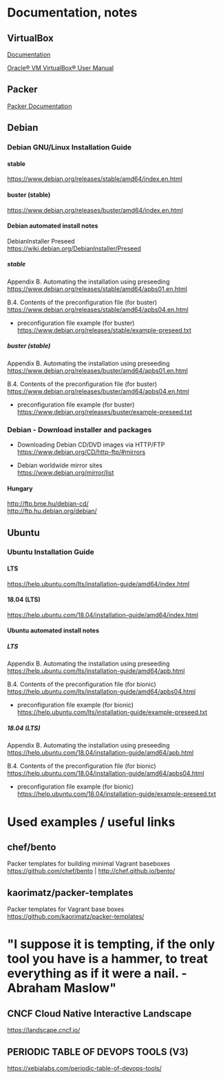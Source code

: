 # Documentation, notes

## VirtualBox

[Documentation](https://www.virtualbox.org/wiki/Documentation)  

[Oracle® VM VirtualBox® User Manual](https://www.virtualbox.org/manual/UserManual.html)  

## Packer

[Packer Documentation](https://www.packer.io/docs/index.html)

## Debian

### Debian GNU/Linux Installation Guide 

#### stable

https://www.debian.org/releases/stable/amd64/index.en.html  

#### buster (stable)

https://www.debian.org/releases/buster/amd64/index.en.html  

#### Debian automated install notes

DebianInstaller Preseed  
https://wiki.debian.org/DebianInstaller/Preseed  

##### stable

Appendix B. Automating the installation using preseeding  
https://www.debian.org/releases/stable/amd64/apbs01.en.html  

B.4. Contents of the preconfiguration file (for buster)  
https://www.debian.org/releases/stable/amd64/apbs04.en.html  

  * preconfiguration file example (for buster)  
https://www.debian.org/releases/stable/example-preseed.txt  

##### buster (stable)

Appendix B. Automating the installation using preseeding  
https://www.debian.org/releases/buster/amd64/apbs01.en.html  

B.4. Contents of the preconfiguration file (for buster)  
https://www.debian.org/releases/buster/amd64/apbs04.en.html  

  * preconfiguration file example (for buster)  
https://www.debian.org/releases/buster/example-preseed.txt  

### Debian - Download installer and packages

  * Downloading Debian CD/DVD images via HTTP/FTP  
https://www.debian.org/CD/http-ftp/#mirrors  

  * Debian worldwide mirror sites  
https://www.debian.org/mirror/list  

#### Hungary

http://ftp.bme.hu/debian-cd/  
http://ftp.hu.debian.org/debian/  

## Ubuntu

### Ubuntu Installation Guide

#### LTS

https://help.ubuntu.com/lts/installation-guide/amd64/index.html  

#### 18.04 (LTS)

https://help.ubuntu.com/18.04/installation-guide/amd64/index.html  

#### Ubuntu automated install notes

##### LTS

Appendix B. Automating the installation using preseeding  
https://help.ubuntu.com/lts/installation-guide/amd64/apb.html  

B.4. Contents of the preconfiguration file (for bionic)  
https://help.ubuntu.com/lts/installation-guide/amd64/apbs04.html  

 * preconfiguration file example (for bionic)  
https://help.ubuntu.com/lts/installation-guide/example-preseed.txt  

##### 18.04 (LTS)

Appendix B. Automating the installation using preseeding  
https://help.ubuntu.com/18.04/installation-guide/amd64/apb.html  

B.4. Contents of the preconfiguration file (for bionic)  
https://help.ubuntu.com/18.04/installation-guide/amd64/apbs04.html  

 * preconfiguration file example (for bionic)  
 https://help.ubuntu.com/18.04/installation-guide/example-preseed.txt  

# Used examples / useful links

## chef/bento
Packer templates for building minimal Vagrant baseboxes  
https://github.com/chef/bento | http://chef.github.io/bento/  

## kaorimatz/packer-templates
Packer templates for Vagrant base boxes  
https://github.com/kaorimatz/packer-templates/  

# "I suppose it is tempting, if the only tool you have is a hammer, to treat everything as if it were a nail. - Abraham Maslow"

## CNCF Cloud Native Interactive Landscape
https://landscape.cncf.io/  

## PERIODIC TABLE OF DEVOPS TOOLS (V3)
https://xebialabs.com/periodic-table-of-devops-tools/  
